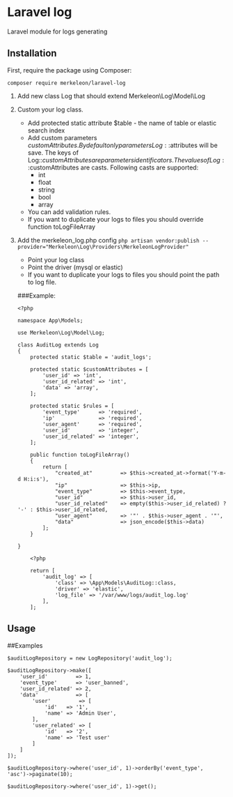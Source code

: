 # Laravel log
Laravel module for logs generating 

## Installation
First, require the package using Composer:

`composer require merkeleon/laravel-log`

1. Add new class Log that should extend Merkeleon\Log\Model\Log

0. Custom your log class.

    - Add protected static attribute $table - the name of table or elastic search index
    - Add custom parameters $customAttributes. By default only parameters Log::$attributes will be save.
    The keys of Log::$customAttributes are parameters identificators.
    The values of Log::$customAttributes are casts.
    Following casts are supported:
        - int
        - float 
        - string 
        - bool
        - array
    - You can add validation rules.
    - If you want to duplicate your logs to files you should override function toLogFileArray
0. Add the merkeleon_log.php config
`php artisan vendor:publish --provider="Merkeleon\Log\Providers\MerkeleonLogProvider"`
    - Point your log class
    - Point the driver (mysql or elastic)
    - If you want to duplicate your logs to files you should point the path to log file.
    

    ###Example:
          
    ```
    <?php
    
    namespace App\Models;
    
    use Merkeleon\Log\Model\Log;
    
    class AuditLog extends Log
    {
        protected static $table = 'audit_logs';
    
        protected static $customAttributes = [
            'user_id' => 'int',
            'user_id_related' => 'int',
            'data' => 'array',
        ];
    
        protected static $rules = [
            'event_type'      => 'required',
            'ip'              => 'required',
            'user_agent'      => 'required',
            'user_id'         => 'integer',
            'user_id_related' => 'integer',
        ];
    
        public function toLogFileArray()
        {
            return [
                "created_at"         => $this->created_at->format('Y-m-d H:i:s'),
                "ip"                 => $this->ip,
                "event_type"         => $this->event_type,
                "user_id"            => $this->user_id,
                "user_id_related"    => empty($this->user_id_related) ? '-' : $this->user_id_related,
                "user_agent"         => '"' . $this->user_agent . '"',
                "data"               => json_encode($this->data)
            ];
        }
    
    }
    ```
    
    ```
        <?php
        
        return [
            'audit_log' => [
                'class' => \App\Models\AuditLog::class,
                'driver' => 'elastic',
                'log_file' => '/var/www/logs/audit_log.log'
            ],
        ];

    ```

## Usage

##Examples

    $auditLogRepository = new LogRepository('audit_log');

    $auditLogRepository->make([
        'user_id'         => 1,
        'event_type'      => 'user_banned',
        'user_id_related' => 2,
        'data'            => [
            'user'         => [
                'id'   => '1',
                'name' => 'Admin User',
            ],
            'user_related' => [
                'id'   => '2',
                'name' => 'Test user'
            ]
        ]
    ]);

    $auditLogRepository->where('user_id', 1)->orderBy('event_type', 'asc')->paginate(10);
   
    $auditLogRepository->where('user_id', 1)->get();
    
